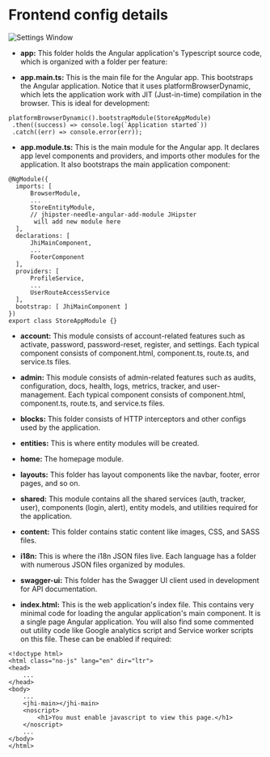 
Frontend config details
=======================

   ![Settings Window](https://raw.github.com/Puneethkumarck/SpringProjects_Jhipster/master/screenshot/front_end.png)
   
   
  - <b>app:</b> This folder holds the Angular application's Typescript source code, which is organized with a folder per feature:
  
  - <b>app.main.ts:</b> This is the main file for the Angular app. This bootstraps the Angular application. Notice that it uses platformBrowserDynamic, which lets the application work with JIT (Just-in-time) compilation in the browser. This is ideal for development:
  
  ```
  platformBrowserDynamic().bootstrapModule(StoreAppModule)
   .then((success) => console.log(`Application started`))
   .catch((err) => console.error(err)); 
  ```
  
  - <b>app.module.ts:</b> This is the main module for the Angular app. It declares app level components and providers, and imports other modules for the application. It also bootstraps the main application component:
  
  ```
  @NgModule({
    imports: [
        BrowserModule,
        ...
        StoreEntityModule,
        // jhipster-needle-angular-add-module JHipster 
         will add new module here
    ],
    declarations: [
        JhiMainComponent,
        ...
        FooterComponent
    ],
    providers: [
        ProfileService,
        ...
        UserRouteAccessService
    ],
    bootstrap: [ JhiMainComponent ]
})
export class StoreAppModule {}
  
  ```
  
- <b>account:</b> This module consists of account-related features such as activate, password, password-reset, register, and settings. Each typical component consists of component.html, component.ts, route.ts, and service.ts files.

- <b>admin:</b> This module consists of admin-related features such as audits, configuration, docs, health, logs, metrics, tracker, and user-management. Each typical component consists of component.html, component.ts, route.ts, and service.ts files.

- <b>blocks:</b> This folder consists of HTTP interceptors and other configs used by the application.

- <b>entities:</b> This is where entity modules will be created.

- <b>home:</b> The homepage module.

- <b>layouts:</b> This folder has layout components like the navbar, footer, error pages, and so on.

- <b>shared:</b> This module contains all the shared services (auth, tracker, user), components (login, alert), entity models, and utilities required for the application.

- <b>content:</b> This folder contains static content like images, CSS, and SASS files.

- <b>i18n:</b> This is where the i18n JSON files live. Each language has a folder with numerous JSON files organized by modules.

- <b>swagger-ui:</b> This folder has the Swagger UI client used in development for API documentation.

- <b>index.html:</b> This is the web application's index file. This contains very minimal code for loading the angular application's main component. It is a single page Angular application. You will also find some commented out utility code like Google analytics script and Service worker scripts on this file. These can be enabled if required:

```
<!doctype html>
<html class="no-js" lang="en" dir="ltr">
<head>
    ...
</head>
<body>
    ...
    <jhi-main></jhi-main>
    <noscript>
        <h1>You must enable javascript to view this page.</h1>
    </noscript>
    ...
</body>
</html>
```
